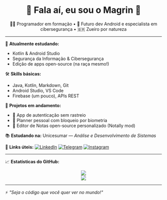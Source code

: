 <h1 align="center">👾 Fala aí, eu sou o Magrin 👾</h1>
<p align="center">
  👨‍💻 Programador em formação • 🚀 Futuro dev Android e especialista em cibersegurança • 🇧🇷 Zueiro por natureza
</p>

---

🧠 **Atualmente estudando:**
- Kotlin & Android Studio
- Segurança da Informação & Cibersegurança
- Edição de apps open-source (na raça mesmo!)

🛠️ **Skills básicas:**
- Java, Kotlin, Markdown, Git
- Android Studio, VS Code
- Firebase (um pouco), APIs REST

📱 **Projetos em andamento:**
- 🔐 App de autenticação sem rastreio
- 📅 Planner pessoal com bloqueio por biometria
- 📲 Editor de Notas open-source personalizado (Notally mod)

📚 **Estudando na:** Unicesumar — *Análise e Desenvolvimento de Sistemas*

🔗 **Links úteis:**
[![LinkedIn](https://img.shields.io/badge/-LinkedIn-0A66C2?style=flat&logo=linkedin&logoColor=white)](https://linkedin.com/in/marcelo-paiva-ti)
[![Telegram](https://img.shields.io/badge/-Telegram-2CA5E0?style=flat&logo=telegram&logoColor=white)](https://t.me/MagrinGeek)
[![Instagram](https://img.shields.io/badge/-Instagram-E4405F?style=flat&logo=instagram&logoColor=white)](https://instagram.com/marcelophotohobbie)

---

📈 **Estatísticas do GitHub:**

<p align="center">
  <img src="https://github-readme-stats.vercel.app/api?username=SEU-USUARIO&show_icons=true&theme=tokyonight&count_private=true" />
  <br/>
  <img src="https://github-readme-stats.vercel.app/api/top-langs/?username=SEU-USUARIO&layout=compact&theme=tokyonight" />
</p>

---

⚡ *"Seja o código que você quer ver no mundo!"*
